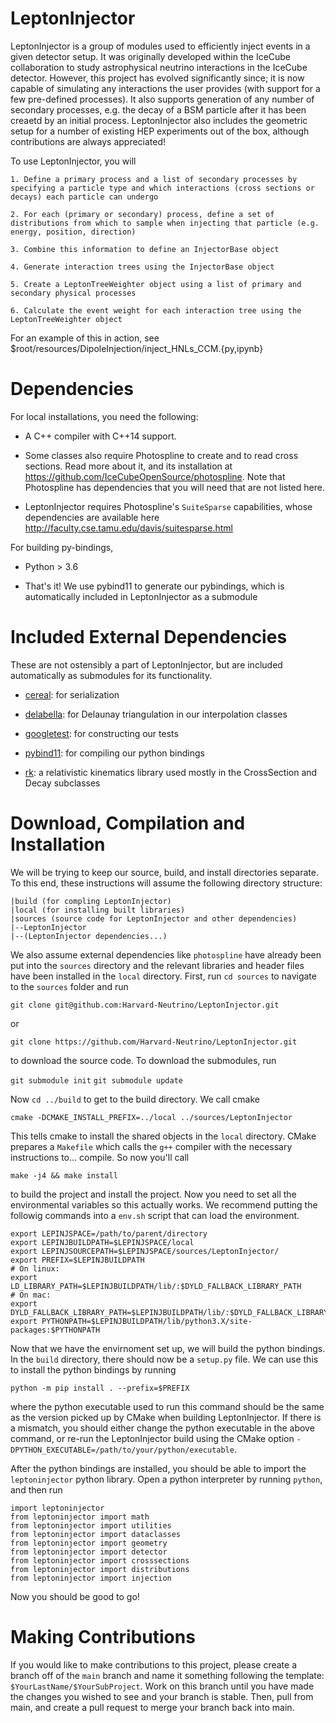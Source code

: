 # LeptonInjector

LeptonInjector is a group of modules used to efficiently inject events in a given detector setup. It was originally developed within the IceCube collaboration to study astrophysical neutrino interactions in the IceCube detector. However, this project has evolved significantly since; it is now capable of simulating any interactions the user provides (with support for a few pre-defined processes). It also supports generation of any number of secondary processes, e.g. the decay of a BSM particle after it has been creaetd by an initial process. LeptonInjector also includes the geometric setup for a number of existing HEP experiments out of the box, although contributions are always appreciated!

To use LeptonInjector, you will

    1. Define a primary process and a list of secondary processes by specifying a particle type and which interactions (cross sections or decays) each particle can undergo

    2. For each (primary or secondary) process, define a set of distributions from which to sample when injecting that particle (e.g. energy, position, direction)

    3. Combine this information to define an InjectorBase object

    4. Generate interaction trees using the InjectorBase object
    
    5. Create a LeptonTreeWeighter object using a list of primary and secondary physical processes

    6. Calculate the event weight for each interaction tree using the LeptonTreeWeighter object

For an example of this in action, see $root/resources/DipoleInjection/inject_HNLs_CCM.{py,ipynb}

# Dependencies

For local installations, you need the following:

* A C++ compiler with C++14 support.

* Some classes also require Photospline to create and to read cross sections. Read more about it, and its installation at https://github.com/IceCubeOpenSource/photospline. Note that Photospline has dependencies that you will need that are not listed here. 

* LeptonInjector requires Photospline's `SuiteSparse` capabilities, whose dependencies are available here http://faculty.cse.tamu.edu/davis/suitesparse.html

For building py-bindings, 

* Python > 3.6

* That's it! We use pybind11 to generate our pybindings, which is automatically included in LeptonInjector as a submodule 


# Included External Dependencies

These are not ostensibly a part of LeptonInjector, but are included automatically as submodules for its functionality. 

* [cereal](https://github.com/USCiLab/cereal): for serialization

* [delabella](https://github.com/msokalski/delabella): for Delaunay triangulation in our interpolation classes

* [googletest](https://github.com/google/googletest): for constructing our tests

* [pybind11](https://github.com/pybind/pybind11): for compiling our python bindings

* [rk](https://rk.hepforge.org/): a relativistic kinematics library used mostly in the CrossSection and Decay subclasses

# Download, Compilation and Installation

We will be trying to keep our source, build, and install directories separate. To this end, these instructions will assume the following directory structure:

```
|build (for compling LeptonInjector)
|local (for installing built libraries)
|sources (source code for LeptonInjector and other dependencies)
|--LeptonInjector
|--(LeptonInjector dependencies...)
```

We also assume external dependencies like `photospline` have already been put into the `sources` directory and the relevant libraries and header files have been installed in the `local` directory. First, run `cd sources` to navigate to the `sources` folder and run 

`git clone git@github.com:Harvard-Neutrino/LeptonInjector.git`

or

`git clone https://github.com/Harvard-Neutrino/LeptonInjector.git`

to download the source code. To download the submodules, run

`git submodule init`
`git submodule update`

Now `cd ../build` to get to the build directory. We call cmake

`cmake -DCMAKE_INSTALL_PREFIX=../local ../sources/LeptonInjector`

This tells cmake to install the shared objects in the `local` directory. CMake prepares a `Makefile` which calls the `g++` compiler with the necessary instructions to... compile. So now you'll call

`make -j4 && make install`

to build the project and install the project. Now you need to set all the environmental variables so this actually works. We recommend putting the followig commands into a `env.sh` script that can load the environment. 

```
export LEPINJSPACE=/path/to/parent/directory
export LEPINJBUILDPATH=$LEPINJSPACE/local
export LEPINJSOURCEPATH=$LEPINJSPACE/sources/LeptonInjector/
export PREFIX=$LEPINJBUILDPATH
# On linux:
export LD_LIBRARY_PATH=$LEPINJBUILDPATH/lib/:$DYLD_FALLBACK_LIBRARY_PATH
# On mac:
export DYLD_FALLBACK_LIBRARY_PATH=$LEPINJBUILDPATH/lib/:$DYLD_FALLBACK_LIBRARY_PATH
export PYTHONPATH=$LEPINJBUILDPATH/lib/python3.X/site-packages:$PYTHONPATH
```

Now that we have the envirnoment set up, we will build the python bindings. In the `build` directory, there should now be a `setup.py` file. We can use this to install the python bindings by running

`python -m pip install . --prefix=$PREFIX`

where the python executable used to run this command should be the same as the version picked up by CMake when building LeptonInjector. If there is a mismatch, you should either change the python executable in the above command, or re-run the LeptonInjector build using the CMake option `-DPYTHON_EXECUTABLE=/path/to/your/python/executable`.

After the python bindings are installed, you should be able to import the `leptoninjector` python library. Open a python interpreter by running `python`, and then run

```
import leptoninjector
from leptoninjector import math
from leptoninjector import utilities
from leptoninjector import dataclasses
from leptoninjector import geometry
from leptoninjector import detector
from leptoninjector import crosssections
from leptoninjector import distributions
from leptoninjector import injection
```

Now you should be good to go!

# Making Contributions
If you would like to make contributions to this project, please create a branch off of the `main` branch and name it something following the template: `$YourLastName/$YourSubProject`. 
Work on this branch until you have made the changes you wished to see and your branch is stable. 
Then, pull from main, and create a pull request to merge your branch back into main. 
